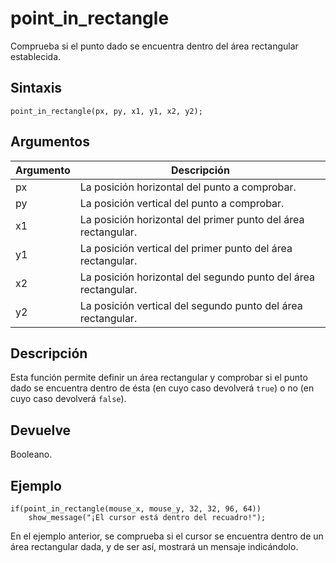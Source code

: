# point_in_rectangle

Comprueba si el punto dado se encuentra dentro del área rectangular establecida.

## Sintaxis

  
```gml  
point_in_rectangle(px, py, x1, y1, x2, y2);  
```  

## Argumentos

Argumento|Descripción|  
---|---|  
px|La posición horizontal del punto a comprobar.|  
py|La posición vertical del punto a comprobar.|  
x1|La posición horizontal del primer punto del área rectangular.|  
y1|La posición vertical del primer punto del área rectangular.|  
x2|La posición horizontal del segundo punto del área rectangular.|  
y2|La posición vertical del segundo punto del área rectangular.|  

## Descripción

Esta función permite definir un área rectangular y comprobar si el punto dado se encuentra dentro de ésta (en cuyo caso devolverá `true`) o no (en cuyo caso devolverá `false`).

## Devuelve

Booleano.

## Ejemplo

  
```gml  
if(point_in_rectangle(mouse_x, mouse_y, 32, 32, 96, 64))  
    show_message("¡El cursor está dentro del recuadro!");  
```  
En el ejemplo anterior, se comprueba si el cursor se encuentra dentro de un área rectangular dada, y de ser así, mostrará un mensaje indicándolo.
